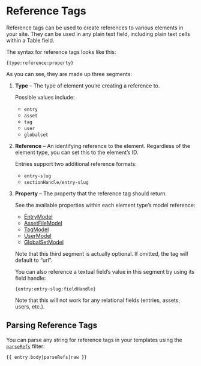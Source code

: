 # Reference Tags

Reference tags can be used to create references to various elements in your site. They can be used in any plain text field, including plain text cells within a Table field.

The syntax for reference tags looks like this:

    {type:reference:property}

As you can see, they are made up three segments:

1.  **Type** – The type of element you’re creating a reference to.

    Possible values include:

    - `entry`
    - `asset`
    - `tag`
    - `user`
    - `globalset`

2.  **Reference** – An identifying reference to the element. Regardless of the element type, you can set this to the element’s ID.

    Entries support two additional reference formats:

    - `entry-slug`
    - `sectionHandle/entry-slug`

3.  **Property** – The property that the reference tag should return.

    See the available properties within each element type’s model reference:

    - [EntryModel](templating/entrymodel.md)
    - [AssetFileModel](templating/assetfilemodel.md)
    - [TagModel](templating/tagmodel.md)
    - [UserModel](templating/usermodel.md)
    - [GlobalSetModel](templating/globalsetmodel.md)

    Note that this third segment is actually optional. If omitted, the tag will default to “url”.

    You can also reference a textual field’s value in this segment by using its field handle:

        {entry:entry-slug:fieldHandle}

    Note that this will not work for any relational fields (entries, assets, users, etc.).

## Parsing Reference Tags

You can parse any string for reference tags in your templates using the [`parseRefs`](templating/filters.md#parseRefs) filter:

```twig
{{ entry.body|parseRefs|raw }}
```
